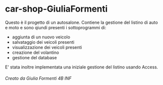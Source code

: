 # car-shop-GiuliaFormenti

Questo è il progetto di un autosalone.
Contiene la gestione del listino di auto e moto e sono qiundi presenti i sottoprogrammi di:

- aggiunta di un nuovo veicolo
- salvataggio dei veicoli presenti
- visualizzazione dei veicoli presenti
- creazione del volantino
- gestione del database

E' stata inoltre implementata una iniziale gestione del listino usando Access.

###### Creato da Giulia Formenti 4B INF
